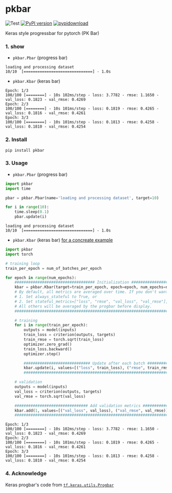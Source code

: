 # pkbar
![Test](https://github.com/yueyericardo/pkbar/workflows/Test/badge.svg) [![PyPI version](https://badge.fury.io/py/pkbar.svg)](https://badge.fury.io/py/pkbar) [![pypidownload](https://img.shields.io/pypi/dm/pkbar.svg)](https://pypistats.org/packages/pkbar)

Keras style progressbar for pytorch (PK Bar)

### 1. show
- `pkbar.Pbar` (progress bar)
```
loading and processing dataset
10/10  [==============================] - 1.0s
```

- `pkbar.Kbar` (keras bar)
```
Epoch: 1/3
100/100 [========] - 10s 102ms/step - loss: 3.7782 - rmse: 1.1650 - val_loss: 0.1823 - val_rmse: 0.4269
Epoch: 2/3
100/100 [========] - 10s 101ms/step - loss: 0.1819 - rmse: 0.4265 - val_loss: 0.1816 - val_rmse: 0.4261
Epoch: 3/3
100/100 [========] - 10s 101ms/step - loss: 0.1813 - rmse: 0.4258 - val_loss: 0.1810 - val_rmse: 0.4254
```

### 2. Install 
```
pip install pkbar
```

### 3. Usage

- `pkbar.Pbar` (progress bar)
```python
import pkbar
import time

pbar = pkbar.Pbar(name='loading and processing dataset', target=10)

for i in range(10):
    time.sleep(0.1)
    pbar.update(i)
```
```
loading and processing dataset
10/10  [==============================] - 1.0s
```

- `pkbar.Kbar` (keras bar) [for a concreate example](https://github.com/yueyericardo/pkbar/blob/master/tests/test.py#L16)
```python
import pkbar
import torch

# training loop
train_per_epoch = num_of_batches_per_epoch

for epoch in range(num_epochs):
    ################################### Initialization ########################################
    kbar = pkbar.Kbar(target=train_per_epoch, epoch=epoch, num_epochs=num_epochs, width=8, always_stateful=False)
    # By default, all metrics are averaged over time. If you don't want this behavior, you could either:
    # 1. Set always_stateful to True, or
    # 2. Set stateful_metrics=["loss", "rmse", "val_loss", "val_rmse"], Metrics in this list will be displayed as-is.
    # All others will be averaged by the progbar before display.
    ###########################################################################################

    # training
    for i in range(train_per_epoch):
        outputs = model(inputs)
        train_loss = criterion(outputs, targets)
        train_rmse = torch.sqrt(train_loss)
        optimizer.zero_grad()
        train_loss.backward()
        optimizer.step()

        ############################# Update after each batch ##################################
        kbar.update(i, values=[("loss", train_loss), ("rmse", train_rmse)])
        ########################################################################################

    # validation
    outputs = model(inputs)
    val_loss = criterion(outputs, targets)
    val_rmse = torch.sqrt(val_loss)

    ################################ Add validation metrics ###################################
    kbar.add(1, values=[("val_loss", val_loss), ("val_rmse", val_rmse)])
    ###########################################################################################
```
```
Epoch: 1/3
100/100 [========] - 10s 102ms/step - loss: 3.7782 - rmse: 1.1650 - val_loss: 0.1823 - val_rmse: 0.4269
Epoch: 2/3
100/100 [========] - 10s 101ms/step - loss: 0.1819 - rmse: 0.4265 - val_loss: 0.1816 - val_rmse: 0.4261
Epoch: 3/3
100/100 [========] - 10s 101ms/step - loss: 0.1813 - rmse: 0.4258 - val_loss: 0.1810 - val_rmse: 0.4254
```

### 4. Acknowledge
Keras progbar's code from [`tf.keras.utils.Progbar`](https://github.com/tensorflow/tensorflow/blob/r1.14/tensorflow/python/keras/utils/generic_utils.py#L313)
